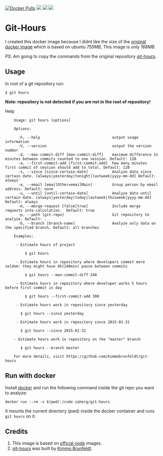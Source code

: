 [![Docker Pulls](https://img.shields.io/docker/pulls/zaherg/git-hours.svg)](https://hub.docker.com/r/zaherg/git-hours/) [![](https://images.microbadger.com/badges/image/zaherg/git-hours.svg)](https://microbadger.com/images/zaherg/git-hours "Get your own image badge on microbadger.com") [![](https://images.microbadger.com/badges/version/zaherg/git-hours.svg)](https://microbadger.com/images/zaherg/git-hours "Get your own version badge on microbadger.com") [![](https://images.microbadger.com/badges/commit/zaherg/git-hours.svg)](https://microbadger.com/images/zaherg/git-hours "Get your own commit badge on microbadger.com")


# Git-Hours

I created this docker image because I didnt like the size of the [original docker image](http://hub.docker.com/r/khor/git-hours) 
which is based on ubuntu *755MB*, This image is only *168MB*.

_PS_: Am going to copy the commands from the original repository [git-hours](https://github.com/kimmobrunfeldt/git-hours).

## Usage

In root of a git repository run:

    $ git hours

**Note: repository is not detected if you are not in the root of repository!**

Help

```
    Usage: git hours [options]

    Options:

      -h, --help                                 output usage information
      -V, --version                              output the version number
      -d, --max-commit-diff [max-commit-diff]    maximum difference in minutes between commits counted to one session. Default: 120
      -a, --first-commit-add [first-commit-add]  how many minutes first commit of session should add to total. Default: 120
      -s, --since [since-certain-date]           Analyze data since certain date. [always|yesterday|tonight|lastweek|yyyy-mm-dd] Default: always'
      -e, --email [emailOther=emailMain]         Group person by email address. Default: none
      -u, --until [until-certain-date]           Analyze data until certain date. [always|yesterday|today|lastweek|thisweek|yyyy-mm-dd] Default: always
      -m, --merge-request [false|true]           Include merge requests into calculation.  Default: true
      -p, --path [git-repo]                      Git repository to analyze. Default: .
      -b, --branch [branch-name]                 Analyze only data on the specified branch. Default: all branches

    Examples:

     - Estimate hours of project

         $ git hours

     - Estimate hours in repository where developers commit more seldom: they might have 4h(240min) pause between commits

         $ git hours --max-commit-diff 240

     - Estimate hours in repository where developer works 5 hours before first commit in day

         $ git hours --first-commit-add 300

     - Estimate hours work in repository since yesterday

       $ git hours --since yesterday

     - Estimate hours work in repository since 2015-01-31

       $ git hours --since 2015-01-31
       
    - Estimate hours work in repository on the "master" branch

       $ git hours --branch master

    For more details, visit https://github.com/kimmobrunfeldt/git-hours
```

## Run with docker

Install [docker](http://www.docker.com/) and run the following command inside the git repo you want to analyze:

```
docker run --rm -v $(pwd):/code zaherg/git-hours
```

It mounts the current directory (pwd) inside the docker container and runs `git hours` on it.


## Credits

1. This image is based on [official node](https://hub.docker.com/_/node) images.
2. [git-hours](https://github.com/kimmobrunfeldt/git-hours) was built by [Kimmo Brunfeldt](https://github.com/kimmobrunfeldt).